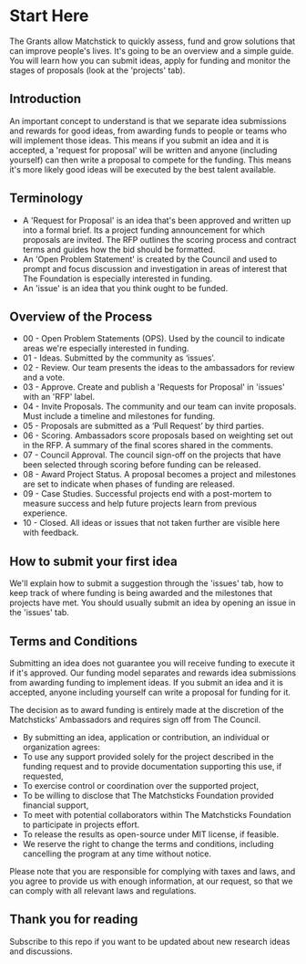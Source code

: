 # Start Here

The Grants allow Matchstick to quickly assess, fund and grow solutions that can improve people's lives. It's going to be an overview and a simple guide. You will learn how you can submit ideas, apply for funding and monitor the stages of proposals (look at the 'projects' tab).

## Introduction
An important concept to understand is that we separate idea submissions and rewards for good ideas, from awarding funds to people or teams who will implement those ideas. This means if you submit an idea and it is accepted, a 'request for proposal' will be written and anyone (including yourself) can then write a proposal to compete for the funding. This means it's more likely good ideas will be executed by the best talent available. 

## Terminology 
* A 'Request for Proposal' is an idea that's been approved and written up into a formal brief. Its a project funding announcement for which proposals are invited. The RFP outlines the scoring process and contract terms and guides how the bid should be formatted.
* An 'Open Problem Statement' is created by the Council and used to prompt and focus discussion and investigation in areas of interest that The Foundation is especially interested in funding.
* An 'issue' is an idea that you think ought to be funded.

## Overview of the Process

* 00 - Open Problem Statements (OPS). Used by the council to indicate areas we're especially interested in funding.
* 01 - Ideas. Submitted by the community as ‘issues’.
* 02 - Review. Our team presents the ideas to the ambassadors for review and a vote.
* 03 - Approve. Create and publish a 'Requests for Proposal' in 'issues' with an 'RFP' label.
* 04 - Invite Proposals. The community and our team can invite proposals. Must include a timeline and milestones for funding.
* 05 - Proposals are submitted as a ‘Pull Request’ by third parties. 
* 06 - Scoring. Ambassadors score proposals based on weighting set out in the RFP. A summary of the final scores shared in the comments.
* 07 - Council Approval. The council sign-off on the projects that have been selected through scoring before funding can be released.
* 08 - Award Project Status. A proposal becomes a project and milestones are set to indicate when phases of funding are released.
* 09 - Case Studies. Successful projects end with a post-mortem to measure success and help future projects learn from previous experience.
* 10 - Closed. All ideas or issues that not taken further are visible here with feedback.

## How to submit your first idea

We'll explain how to submit a suggestion through the 'issues' tab, how to keep track of where funding is being awarded and the milestones that projects have met. You should usually submit an idea by opening an issue in the 'issues' tab.

## Terms and Conditions

Submitting an idea does not guarantee you will receive funding to execute it if it's approved. Our funding model separates and rewards idea submissions from awarding funding to implement ideas. If you submit an idea and it is accepted, anyone including yourself can write a proposal for funding for it. 

The decision as to award funding is entirely made at the discretion of the Matchsticks' Ambassadors and requires sign off from The Council.

* By submitting an idea, application or contribution, an individual or organization agrees:
* To use any support provided solely for the project described in the funding request and to provide documentation supporting this use, if requested,
* To exercise control or coordination over the supported project,
* To be willing to disclose that The  Matchsticks Foundation provided financial support,
* To meet with potential collaborators within The  Matchsticks Foundation to participate in projects effort.
* To release the results as open-source under MIT license, if feasible.
* We reserve the right to change the terms and conditions, including cancelling the program at any time without notice. 

Please note that you are responsible for complying with taxes and laws, and you agree to provide us with enough information, at our request, so that we can comply with all relevant laws and regulations.

## Thank you for reading
Subscribe to this repo if you want to be updated about new research ideas and discussions.
